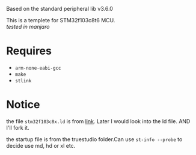 Based on the standard peripheral lib v3.6.0

This is a templete for STM32f103c8t6 MCU.  
*tested in manjaro*

# Requires

- `arm-none-eabi-gcc`
- `make`
- `stlink`

# Notice

the file `stm32f103c8x.ld` is from [link](https://github.com/Palmitoxico/STM32F103C8T6-Examples/blob/master/SerialPort/Makefile).
Later I would look into the ld file.
AND I'll fork it.

the startup file is from the truestudio folder.Can use 
`st-info --probe` to decide use md, hd or xl etc.
